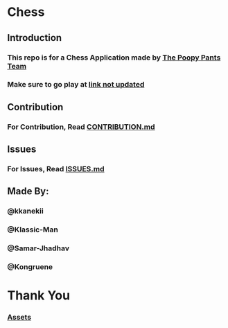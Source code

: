 # Chess

## Introduction

### This repo is for a Chess Application made by [The Poopy Pants Team](https://github.com/pooped-pants)
### Make sure to go play at [link not updated](https://github.com/pooped-pants/online-chess)

## Contribution
### For Contribution, Read [CONTRIBUTION.md](./Markdowns/CONTRIBUTION)

## Issues
### For Issues, Read [ISSUES.md](./Markdowns/ISSUES)

## Made By:
### @kkanekii
### @Klassic-Man
### @Samar-Jhadhav
### @Kongruene


# Thank You 

### [Assets](./Assets/)